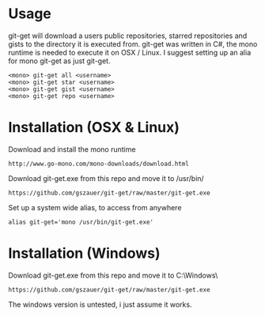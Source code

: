Usage
=====
git-get will download a users public repositories, starred repositories and gists to the directory it is executed from. git-get was written in C#, the mono runtime is needed to execute it on OSX / Linux. I suggest setting up an alia for mono git-get as just git-get.
```
<mono> git-get all <username>
<mono> git-get star <username>
<mono> git-get gist <username>
<mono> git-get repo <username>
```

Installation (OSX & Linux)
==========================
Download and install the mono runtime
```
http://www.go-mono.com/mono-downloads/download.html
```
Download git-get.exe from this repo and move it to /usr/bin/
```
https://github.com/gszauer/git-get/raw/master/git-get.exe
```
Set up a system wide alias, to access from anywhere
```
alias git-get='mono /usr/bin/git-get.exe'
```

Installation (Windows)
======================
Download git-get.exe from this repo and move it to C:\Windows\
```
https://github.com/gszauer/git-get/raw/master/git-get.exe
```
The windows version is untested, i just assume it works.
